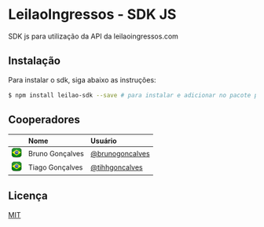 # LeilaoIngressos - SDK JS
SDK js para utilização da API da leilaoingressos.com

## Instalação

Para instalar o sdk, siga abaixo as instruções:

```bash
$ npm install leilao-sdk --save # para instalar e adicionar no pacote package.json
```

## Cooperadores

|  | Nome   |      Usuário      |
|----|:----------|:-------------|
| ![BR](https://raw.githubusercontent.com/textilnaweb/assets/main/images/flags/br.png) | Bruno Gonçalves |  [@brunogoncalves](https://github.com/brunogoncalves) |
| ![BR](https://raw.githubusercontent.com/textilnaweb/assets/main/images/flags/br.png) | Tiago Gonçalves | [@tihhgoncalves](https://github.com/tihhgoncalves)   |

## Licença

[MIT](http://opensource.org/licenses/MIT)